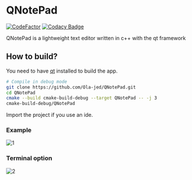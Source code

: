 # QNotePad

[![CodeFactor](https://www.codefactor.io/repository/github/ola-jed/qnotepad/badge)](https://www.codefactor.io/repository/github/ola-jed/qnotepad)
[![Codacy Badge](https://app.codacy.com/project/badge/Grade/c795bf59211b4d6ba9d656644b9bb241)](https://www.codacy.com/gh/Ola-jed/QNotePad/dashboard?utm_source=github.com&amp;utm_medium=referral&amp;utm_content=Ola-jed/QNotePad&amp;utm_campaign=Badge_Grade)

QNotePad is a lightweight text editor written in c++ with the qt framework

## How to build?

You need to have [qt](https://www.qt.io/download-qt-installer) installed  to build the app.

```bash
# Compile in debug mode
git clone https://github.com/Ola-jed/QNotePad.git
cd QNotePad
cmake --build cmake-build-debug --target QNotePad -- -j 3
cmake-build-debug/QNotePad
```

Import the project if you use an ide.

### Example
![1](https://user-images.githubusercontent.com/66482155/108749094-ab2a5600-753f-11eb-9e7d-80bbf1156f1d.png)

### Terminal option
![2](https://user-images.githubusercontent.com/66482155/108749144-bc736280-753f-11eb-9a44-4bdb33963c7a.png)
